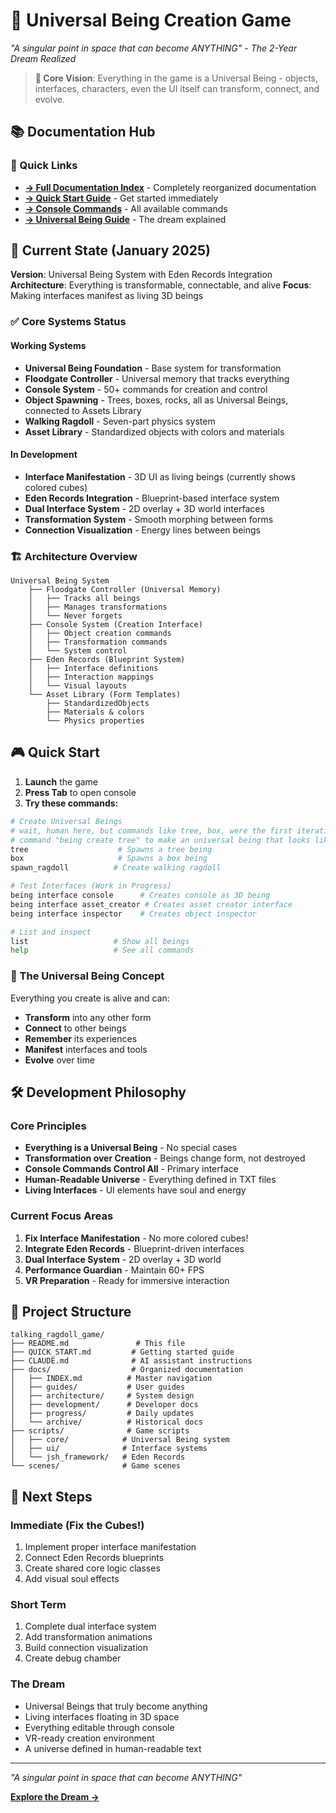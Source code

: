 # 🌟 Universal Being Creation Game

*"A singular point in space that can become ANYTHING" - The 2-Year Dream Realized*

> **🎯 Core Vision**: Everything in the game is a Universal Being - objects, interfaces, characters, even the UI itself can transform, connect, and evolve.

## 📚 Documentation Hub

### 🚀 Quick Links
- **[→ Full Documentation Index](docs/INDEX.md)** - Completely reorganized documentation
- **[→ Quick Start Guide](QUICK_START.md)** - Get started immediately
- **[→ Console Commands](docs/guides/console/COMMAND_MASTER_REFERENCE.md)** - All available commands
- **[→ Universal Being Guide](docs/architecture/universal_being/UNIVERSAL_BEING_CORE_ARCHITECTURE.md)** - The dream explained

## 🎯 Current State (January 2025)

**Version**: Universal Being System with Eden Records Integration
**Architecture**: Everything is transformable, connectable, and alive
**Focus**: Making interfaces manifest as living 3D beings

### ✅ Core Systems Status

#### Working Systems
- **Universal Being Foundation** - Base system for transformation
- **Floodgate Controller** - Universal memory that tracks everything
- **Console System** - 50+ commands for creation and control
- **Object Spawning** - Trees, boxes, rocks, all as Universal Beings, connected to Assets Library
- **Walking Ragdoll** - Seven-part physics system
- **Asset Library** - Standardized objects with colors and materials

#### In Development
- **Interface Manifestation** - 3D UI as living beings (currently shows colored cubes)
- **Eden Records Integration** - Blueprint-based interface system
- **Dual Interface System** - 2D overlay + 3D world interfaces
- **Transformation System** - Smooth morphing between forms
- **Connection Visualization** - Energy lines between beings

### 🏗️ Architecture Overview

```
Universal Being System
    ├── Floodgate Controller (Universal Memory)
    │   ├── Tracks all beings
    │   ├── Manages transformations
    │   └── Never forgets
    ├── Console System (Creation Interface)
    │   ├── Object creation commands
    │   ├── Transformation commands
    │   └── System control
    ├── Eden Records (Blueprint System)
    │   ├── Interface definitions
    │   ├── Interaction mappings
    │   └── Visual layouts
    └── Asset Library (Form Templates)
        ├── StandardizedObjects
        ├── Materials & colors
        └── Physics properties
```

## 🎮 Quick Start

1. **Launch** the game
2. **Press Tab** to open console
3. **Try these commands:**

```bash
# Create Universal Beings
# wait, human here, but commands like tree, box, were the first iteration, more like them standardized objects? and now we use
# command "being create tree" to make an universal being that looks like tree etc
tree                    # Spawns a tree being
box                     # Spawns a box being
spawn_ragdoll          # Create walking ragdoll

# Test Interfaces (Work in Progress)
being interface console      # Creates console as 3D being
being interface asset_creator # Creates asset creator interface
being interface inspector    # Creates object inspector

# List and inspect
list                   # Show all beings
help                   # See all commands
```

### 🌟 The Universal Being Concept

Everything you create is alive and can:
- **Transform** into any other form
- **Connect** to other beings
- **Remember** its experiences
- **Manifest** interfaces and tools
- **Evolve** over time

## 🛠️ Development Philosophy

### Core Principles
- **Everything is a Universal Being** - No special cases
- **Transformation over Creation** - Beings change form, not destroyed
- **Console Commands Control All** - Primary interface
- **Human-Readable Universe** - Everything defined in TXT files
- **Living Interfaces** - UI elements have soul and energy

### Current Focus Areas
1. **Fix Interface Manifestation** - No more colored cubes!
2. **Integrate Eden Records** - Blueprint-driven interfaces
3. **Dual Interface System** - 2D overlay + 3D world
4. **Performance Guardian** - Maintain 60+ FPS
5. **VR Preparation** - Ready for immersive interaction

## 📁 Project Structure
```
talking_ragdoll_game/
├── README.md               # This file
├── QUICK_START.md         # Getting started guide
├── CLAUDE.md              # AI assistant instructions
├── docs/                  # Organized documentation
│   ├── INDEX.md          # Master navigation
│   ├── guides/           # User guides
│   ├── architecture/     # System design
│   ├── development/      # Developer docs
│   ├── progress/         # Daily updates
│   └── archive/          # Historical docs
├── scripts/              # Game scripts
│   ├── core/            # Universal Being system
│   ├── ui/              # Interface systems
│   └── jsh_framework/   # Eden Records
└── scenes/              # Game scenes
```

## 🚀 Next Steps

### Immediate (Fix the Cubes!)
1. Implement proper interface manifestation
2. Connect Eden Records blueprints
3. Create shared core logic classes
4. Add visual soul effects

### Short Term
1. Complete dual interface system
2. Add transformation animations
3. Build connection visualization
4. Create debug chamber

### The Dream
- Universal Beings that truly become anything
- Living interfaces floating in 3D space
- Everything editable through console
- VR-ready creation environment
- A universe defined in human-readable text

---

*"A singular point in space that can become ANYTHING"*

**[Explore the Dream →](docs/INDEX.md)**